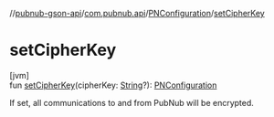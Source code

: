 //[pubnub-gson-api](../../../index.md)/[com.pubnub.api](../index.md)/[PNConfiguration](index.md)/[setCipherKey](set-cipher-key.md)

# setCipherKey

[jvm]\
fun [setCipherKey](set-cipher-key.md)(cipherKey: [String](https://kotlinlang.org/api/latest/jvm/stdlib/kotlin/-string/index.html)?): [PNConfiguration](index.md)

If set, all communications to and from PubNub will be encrypted.
